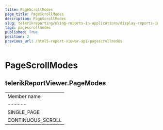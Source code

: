 ```yaml
---
title: PageScrollModes
page_title: PageScrollModes 
description: PageScrollModes
slug: telerikreporting/using-reports-in-applications/display-reports-in-applications/web-application/html5-report-viewer/api-reference/telerikreportviewer-namespace/pagescrollmodes
tags: pagescrollmodes
published: True
position: 2
previous_url: /html5-report-viewer-api-pagescrollmodes
---
```


# PageScrollModes

## telerikReportViewer.PageModes


|   |
| ------ |
| Member name |
| ------ |
|SINGLE_PAGE|
|CONTINUOUS_SCROLL|

